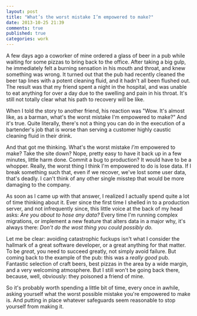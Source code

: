 ```yaml
---
layout: post
title: "What’s the worst mistake I’m empowered to make?"
date: 2013-10-25 21:39
comments: true
published: true
categories: work
---
```


A few days ago a coworker of mine ordered a glass of beer in a pub while waiting for some pizzas to bring back to the office. After taking a big gulp, he immediately felt a burning sensation in his mouth and throat, and knew something was wrong. It turned out that the pub had recently cleaned the beer tap lines with a potent cleaning fluid, and it hadn't all been flushed out. The result was that my friend spent a night in the hospital, and was unable to eat anything for over a day due to the swelling and pain in his throat. It's still not totally clear what his path to recovery will be like.

When I told the story to another friend, his reaction was "Wow. It's almost like, as a barman, what's the worst mistake I'm empowered to make?" And it's true. Quite literally, there's not a thing you can do in the execution of a bartender's job that is worse than serving a customer highly caustic cleaning fluid in their drink.

And that got me thinking. What's the worst mistake _I'm_ empowered to make? Take the site down? Nope, pretty easy to have it back up in a few minutes, little harm done. Commit a bug to production? It would have to be a whopper. Really, the worst thing I think I'm empowered to do is lose data. If I break something such that, even if we recover, we've lost some user data, that's deadly. I can't think of any other single misstep that would be more damaging to the company.

As soon as I came up with that answer, I realized I actually spend quite a lot of time thinking about it. Ever since the first time I shelled in to a production server, and not infrequently since, this little voice at the back of my head asks: _Are you about to hose any data?_ Every time I'm running complex migrations, or implement a new feature that alters data in a major why, it's always there: _Don't do the wost thing you could possibly do._

Let me be clear: avoiding catastrophic fuckups isn't what I consider the hallmark of a great software developer, or a great anything for that matter. To be _great_, you need to succeed greatly, not simply avoid failure. But coming back to the example of the pub: this was a _really good_ pub. Fantastic selection of craft beers, best pizzas in the area by a wide margin, and a very welcoming atmosphere. But I still won't be going back there, because, well, obviously: they poisoned a friend of mine.

So it's probably worth spending a little bit of time, every once in awhile, asking yourself what the worst possible mistake you're empowered to make is. And putting in place whatever safeguards seem reasonable to stop yourself from making it.
